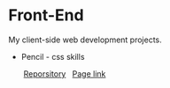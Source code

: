 # Front-End

My client-side web development projects.

* Pencil - css skills

&nbsp;&nbsp;&nbsp;&nbsp;&nbsp;&nbsp;&nbsp;[Reporsitory](https://github.com/EmilyCheoh/Front-End/tree/master/Pencil)
&nbsp;&nbsp;[Page link](https://info343a-au17.github.io/challenges-EmilyCheoh/challenge3/)

